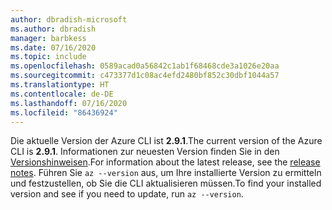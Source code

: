 ```yaml
---
author: dbradish-microsoft
ms.author: dbradish
manager: barbkess
ms.date: 07/16/2020
ms.topic: include
ms.openlocfilehash: 0589acad0a56842c1ab1f68468cde3a1026e20aa
ms.sourcegitcommit: c473377d1c08ac4efd2480bf852c30dbf1044a57
ms.translationtype: HT
ms.contentlocale: de-DE
ms.lasthandoff: 07/16/2020
ms.locfileid: "86436924"
---
```

<span data-ttu-id="1f497-101">Die aktuelle Version der Azure CLI ist __2.9.1__.</span><span class="sxs-lookup"><span data-stu-id="1f497-101">The current version of the Azure CLI is __2.9.1__.</span></span> <span data-ttu-id="1f497-102">Informationen zur neuesten Version finden Sie in den [Versionshinweisen](../release-notes-azure-cli.md).</span><span class="sxs-lookup"><span data-stu-id="1f497-102">For information about the latest release, see the [release notes](../release-notes-azure-cli.md).</span></span> <span data-ttu-id="1f497-103">Führen Sie `az --version` aus, um Ihre installierte Version zu ermitteln und festzustellen, ob Sie die CLI aktualisieren müssen.</span><span class="sxs-lookup"><span data-stu-id="1f497-103">To find your installed version and see if you need to update, run `az --version`.</span></span>
